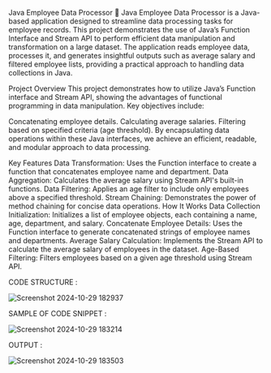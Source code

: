 Java Employee Data Processor
🚀 Java Employee Data Processor is a Java-based application designed to streamline data processing tasks for employee records. This project demonstrates the use of Java’s Function Interface and Stream API to perform efficient data manipulation and transformation on a large dataset. The application reads employee data, processes it, and generates insightful outputs such as average salary and filtered employee lists, providing a practical approach to handling data collections in Java.



Project Overview
This project demonstrates how to utilize Java’s Function interface and Stream API, showing the advantages of functional programming in data manipulation. Key objectives include:


Concatenating employee details.
Calculating average salaries.
Filtering based on specified criteria (age threshold).
By encapsulating data operations within these Java interfaces, we achieve an efficient, readable, and modular approach to data processing.


Key Features
Data Transformation: Uses the Function interface to create a function that concatenates employee name and department.
Data Aggregation: Calculates the average salary using Stream API's built-in functions.
Data Filtering: Applies an age filter to include only employees above a specified threshold.
Stream Chaining: Demonstrates the power of method chaining for concise data operations.
How It Works
Data Collection Initialization:
Initializes a list of employee objects, each containing a name, age, department, and salary.
Concatenate Employee Details:
Uses the Function interface to generate concatenated strings of employee names and departments.
Average Salary Calculation:
Implements the Stream API to calculate the average salary of employees in the dataset.
Age-Based Filtering:
Filters employees based on a given age threshold using Stream API.


CODE STRUCTURE : 



![Screenshot 2024-10-29 182937](https://github.com/user-attachments/assets/968fdf99-f85e-4a8c-abb3-fc9750f0106c)


SAMPLE OF CODE SNIPPET :


![Screenshot 2024-10-29 183214](https://github.com/user-attachments/assets/83682881-6798-4381-9dee-0f9ffe5a9269)


OUTPUT : 


![Screenshot 2024-10-29 183503](https://github.com/user-attachments/assets/8c77cbba-b742-4897-9d68-7be41681ee6d)




